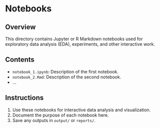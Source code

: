 # Notebooks

## Overview
This directory contains Jupyter or R Markdown notebooks used for exploratory data analysis (EDA), experiments, and other interactive work.

## Contents
- `notebook_1.ipynb`: Description of the first notebook.
- `notebook_2.Rmd`: Description of the second notebook.
- ...

## Instructions
1. Use these notebooks for interactive data analysis and visualization.
2. Document the purpose of each notebook here.
3. Save any outputs in `output/` or `reports/`.

